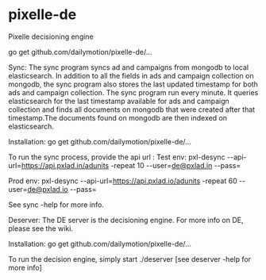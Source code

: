 pixelle-de
==========

Pixelle decisioning engine

go get github.com/dailymotion/pixelle-de/...

Sync: The sync program syncs ad and campaigns from mongodb to local elasticsearch. In addition to all the fields in ads and campaign collection on mongodb, the sync program also stores the last updated timestamp for both ads and campaign collection. The sync program run every minute. It queries elasticsearch for the last timestamp available for ads and campaign collection and finds all documents on mongodb that were created after that timestamp.The documents found on mongodb are then indexed on elasticsearch.

Installation: 
go get github.com/dailymotion/pixelle-de/...

To run the sync process, provide the api url :
Test env:
pxl-desync --api-url=https://api.pxlad.in/adunits -repeat 10 --user=de@pxlad.in --pass=<pass>

Prod env:
pxl-desync --api-url=https://api.pxlad.io/adunits -repeat 60 --user=de@pxlad.io --pass=<pass>

See sync -help for more info.


Deserver: The DE server is the decisioning engine. For more info on DE, please see the wiki.

Installation: 
go get github.com/dailymotion/pixelle-de/...

To run the decision engine, simply start
./deserver [see deserver -help for more info]

